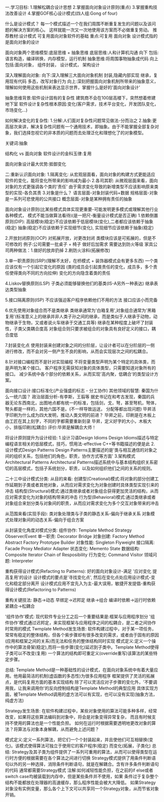 一.学习目标:
    1.理解松耦合设计思想
    2.掌握面向对象设计原则(重点)
    3.掌握重构技法改善设计
    4.掌握GOF核心设计模式(四人组:Gong of four)

什么是设计模式？
    每一个模式描述一个在我们周围不断重复发生的问题以及该问题的解决方案的核心。
这样就能一次又一次地使用该方案而不必做重复劳动。
    推荐教材:设计模式 可复用面向对象软件的基础  重点:可复用 面向对象
    设计模式指的是面向对象的设计

面向对象两个思维模型:底层思维 + 抽象思维
底层思维:人和计算机沟通 向下 包括:语言构造，编译转换，内存模型，运行机制
抽象思维:将周围事物抽象成代码 向上 包括:面向对象， 组件封装， 设计模式， 架构设计

深入理解面向对象:
    向下:深入理解三大面向对象机制
    封装,隐藏内部实现
    继承，复用现有代码
    多态，改写对象行为
    向上:深刻把握面向对象机制所带来的抽象意义，理解如何使用这些机制来表达显示世界，掌握什么是好的'面向对象设计'

抽象思维背景:软件设计固有的复杂性
建筑商不会在100层高楼下，突然想着修建地下室
软件设计复杂性根本原因:变化(客户需求，技术平台变化，开发团队变化， 市场变化...)

如何解决变化的复杂性:
    1.分解:人们面对复杂性问题常见做法-分而治之
    2.抽象:更高层次来讲，解决复杂性问题有一个通用技术，即抽象。由于不能掌握全部复杂对象，我们选择忽视它的非本质的问题而去处理泛化和理想化了的对象模型。

关键词:抽象

结构化 vs 面向对象
软件设计的金科玉律:复用

面向对象设计最大优势:抵御变化

二:重新认识面向对象:
1.隔离变化:
    从宏观层面看，面向对象的构建方式更能适应软件的变化，能将变化所带来的影响减为最小
2.各司其职:
    从微观层面来看，面向对象的方式更强调各个类的'责任'
    由于需求变化导致的新增类型不应该影响原来类型的实现-各负其责
3.对象是什么？
    语言层面-对象封装代码+数据
    规格层面-对象是一系列可悲使用的公共接口
    概念层面-对象是某种拥有责任的抽象

面向对象设计原则(比某些模式具体实现更重要-可能发明更多模式或理解其他行业各种模式，
模式不能当做算法看待)(是一把尺-衡量设计模式是否正确)
1.依赖倒置原则(DIP):
    高层模块(稳定)不应该依赖于低层模块(变化),二者都应该依赖于抽象(稳定)
    抽象(稳定)不应该依赖于实现细节(变化), 实现细节应该依赖于抽象(稳定)

2.开放封闭原则(OCP)
    对拓展开放，对更改封闭
    类模块应该是可拓展的，但是不可修改的
    例子:公司需要一批桌子 + 椅子 做好后加需求 需要达到防火等级 家具公司两种做法：1.做好的放弃扔掉 2.刷防火涂料(拓展修改)

3.单一职责原则(SRP)(理解不太好，在桥模式 + 装饰器模式会有更多东西)
    一个类应该仅有一个引起它变化的原因 (类的成员会引起类责任的变化，成员多，多个责任使得类向不同的方向拉伸)
    变化的方向隐含着类的责任

4.Liskov替换原则(LSP)
    子类必须能够替换他们的基类(IS-A另外一种表达)
    继承表达类型抽象

5.接口隔离原则(ISP)
    不应该强迫客户程序依赖他们不用的方法
    接口应该小而完备

6.优先使用对象组合而不是类继承
    类继承通常为'白箱复用',对象组合通常为'黑箱复用'(标准意义上的继承并非人类子孙之间的继承，而是类似于人继承于动物，动物继承于生物，又或者说火车继承于交通工具等)
    继承在某种程度上破坏了封装性，子类父类耦合度高
    对象组合则只要求被组合的对象具有良好定义的接口，耦合度低

7.封装变化点
    使用封装来创建对象之间的分阶层，让设计者可以在分阶层的一侧进行修改，而不会对另一侧产生不良的影响，从而会实现层次之间的松耦合。

8.针对接口编程而不是针对实现编程
    不将变量类型声明为某个特定的具体类，而是声明为某个接口。
    客户程序无需获知对象的具体类型，只需要知道对象所有的接口。
    减少系统中各个部分的依赖关系，从而实现'高内聚，低耦合'的类型设计方案。

面向接口设计:接口标准化(产业强盛的标志 - 分工协作)
其他领域的智慧:
    秦国为什么一统六国？
        政治层面分析-有李斯，王翦等
        据史书记在和考古发现，秦国的兵器无论东西南北，出图地点都有统一的标准，包括剑，戈，弩，甚至弩机，弩体，弩头都是一样的，其他六国不是。(不一样导致运送， 分配等都出现问题)
    毕昇活字印刷为什么成为四大发明，推动人类文明的前进？
        毕昇之前，印刷是在木板上由工匠在其上刻字，不同的字都需要重新刻录
        毕昇，定义好字的大小，木板大小，排版印刷(松耦合)
        评价:毕昇是解耦合大师！
  
将设计原则提升为设计经验:
    1.设计习语Design Idioms
        Design Idioms描述与特定编程语言相关的低层模式，技巧，惯用法-effective C++等书籍描述的便是此
    2.设计模式Design Patterns
        Design Patterns主要描述的是'类与相互通信的对象之间的组织关系，包括他们的角色，职责，协作方式等方面'
    3.架构模式 Architectural Patterns
        Architectural Patterns描述系统中与基本结构组织关系密切的高层模式，包括子系统划分，职责，以及如何组织他们之间的关系的规则。

二十三中设计模式分类:
从目的来看:
    创建型(Creational)模式:将对象的部分创建工作延期到子类或者其他对象，从而应对需求变化为对象创建时具体类型实现引来的冲击
    结构型(Structural)模式:通过类继承或者对象组合获得更加灵活的结构，从而应对需求变化为对象的结构带来的冲击
    行为型(Behavioral)模式:通过类继承或者对象组合来划分类与对象间的职责，从而应对需求变化为多个交互对象带来的冲击

从范围来看(实现手段):
    类对象处理类与子类的静态关系-偏向于继承关系
    对象模式处理对象间的动态关系-偏向于组合方案

从封装变化角度对模式分类:
    组件协作:
      Template Method  Strategy Observer/Event
    单一职责:
        Decorator Bridge
    对象创建:
        Factory Method Abstract Factory Prototype Builder
    对象性能:
        Singleton Flyweight
    接口隔离:
        Facade Proxy Mediator Adapter
    状态变化:
        Memento State
    数据结构:
        Composite Iterator  Chain of Resposibility
    行为变化:
        Command Visitor
    领域问题:
        Interpreter

重构获得设计模式(Refacting to Patterns):
    好的面向对象设计-满足 '应对变化 提高复用'的设计
    设计模式的要点是'寻找变化点', 然后在变化点处应用设计模式-变化和稳定部分离开
    设计模式应用不宜先入为主-最大误用，敏捷开发提倡-重构获得设计模式(Refactoring to Patterns)
 
重构关键技法:
    静态->动态
    早绑定->迟邦定
    继承->组合
    编译时依赖->运行时依赖
    紧耦合->松耦合

'组件协作'模式:
    现代软件专业分工之后一个重要结果是:框架与应用程序划分
    '组件协作'模式通过迟邦定，来实现框架与应用程序之间的松耦合，是二者之间协作时常用的模式
Twmplate Method发生场景:
    软件构建过程中，对于某一项任务，常常有稳定的整体结构，但各个紫步骤却有很多改变的需求，或者由于固有的原因
(应用和框架之间的关系)而无法和任务的整体结构同时实现
模式定义:定义一个操作中的算法骨架(稳定),而将一些步骤(变化)延迟到子类中。Template Method使得子类可以不改变(复用)
一个算法的结构即可重定义(override重写)该算法的某些特定步骤。

总结:
    Template Method是一种基础性的设计模式，在面向对象系统中有着大量应用。他用最简洁的机制(虚函数的多态性)为很多应用程序
框架提供了灵活的拓展点，是代码复用方面的基本实现结构
    除了可以灵活应对子步骤的变化外，'不要调用我，让我来调用你'的反向控制结构是Template Method的典型应用
    具体实现方面，被Template Method调用的虚方法可以有实现，也可以没有实现(抽象方法，纯虚方法)

Strategy发生场景:
    在软件构建过程中，某些对象使用的算法可能多种多样，经常改变，如果将这些算法编码到对象中，将会是对象变得异常复杂，
    而且有时候支持不使用的算法也是一个性能负担。
    如何在运行时根据需要透明地更改对象的算法？将算法与对象本身解耦，从而避免上述问题？

模式定义:定义一系列算法，把它们一个个封装起来，并且使他们可互相替换(变化)。该模式使得算法可独立于使用它的客户程序(稳定)
而变化(拓展，子类化)
总结:
    Strategy及其子类为组件提供了一系列可重用的算法，从而可以使得类型在运行时方便的根据需要在各个算法之间进行切换
    Strategy模式提供了用条件判断语句以外的另一种选择，消除条件判断语句，就是在解耦合。含有许多条件判断语句的代码
通常都需要Strategy模式  注解:如何减轻性能负担，在之前的if else或者switch case均被装载到内存中，但是某些条件并不使用，如果
    条件过于复杂整个结构不能都放在处理器的高速缓存，那么程序性能会被大大降低。
    如果Strategy对象没有实例变量，那么各个上下文可以共享同一个Strategy对象，从而节省对象开销。

